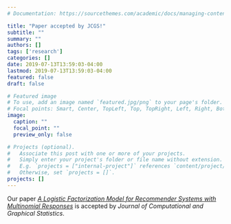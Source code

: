 ```yaml
---
# Documentation: https://sourcethemes.com/academic/docs/managing-content/

title: "Paper accepted by JCGS!"
subtitle: ""
summary: ""
authors: []
tags: ['research']
categories: []
date: 2019-07-13T13:59:03-04:00
lastmod: 2019-07-13T13:59:03-04:00
featured: false
draft: false

# Featured image
# To use, add an image named `featured.jpg/png` to your page's folder.
# Focal points: Smart, Center, TopLeft, Top, TopRight, Left, Right, BottomLeft, Bottom, BottomRight.
image:
  caption: ""
  focal_point: ""
  preview_only: false

# Projects (optional).
#   Associate this post with one or more of your projects.
#   Simply enter your project's folder or file name without extension.
#   E.g. `projects = ["internal-project"]` references `content/project/deep-learning/index.md`.
#   Otherwise, set `projects = []`.
projects: []
---
```


Our paper [*A Logistic Factorization Model for Recommender Systems with Multinomial Responses*](../jcgs.pdf) is accepted by *Journal of Computational and Graphical Statistics*.